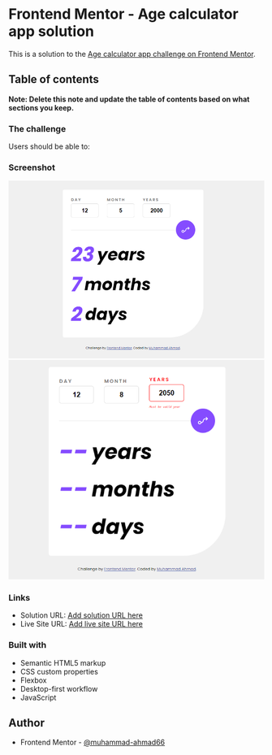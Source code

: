 # Frontend Mentor - Age calculator app solution

This is a solution to the [Age calculator app challenge on Frontend Mentor](https://www.frontendmentor.io/challenges/age-calculator-app-dF9DFFpj-Q).

## Table of contents

**Note: Delete this note and update the table of contents based on what sections you keep.**

### The challenge

Users should be able to:

### Screenshot

![](./ageCalc.PNG)
![](./ageCalcErr.PNG)

### Links

- Solution URL: [Add solution URL here](https://your-solution-url.com)
- Live Site URL: [Add live site URL here](https://age-calculator-aap.surge.sh/)

### Built with

- Semantic HTML5 markup
- CSS custom properties
- Flexbox
- Desktop-first workflow
- JavaScript

## Author

- Frontend Mentor - [@muhammad-ahmad66](https://www.frontendmentor.io/profile/muhammad-ahmad66)
